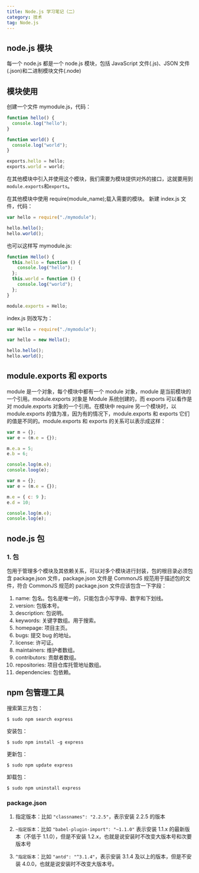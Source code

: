 ```yaml
---
title: Node.js 学习笔记（二）
category: 技术
tag: Node.js
---
```


## node.js 模块

每一个 node.js 都是一个 node.js 模块，包括 JavaScript 文件(.js)、JSON 文件(.json)和二进制模块文件(.node)

## 模块使用

创建一个文件 mymodule.js，代码：

```js
function hello() {
  console.log("hello");
}

function world() {
  console.log("world");
}

exports.hello = hello;
exports.world = world;
```

在其他模块中引入并使用这个模块，我们需要为模块提供对外的接口，这就要用到`module.exports`和`exports`。

在其他模块中使用 require(module_name);载入需要的模块。
新建 index.js 文件，代码：

```js
var hello = require("./mymodule");

hello.hello();
hello.world();
```

也可以这样写 mymodule.js:

```js
function Hello() {
  this.hello = function () {
    console.log("hello");
  };
  this.world = function () {
    console.log("world");
  };
}

module.exports = Hello;
```

index.js 则改写为：

```js
var Hello = require("./mymodule");

var hello = new Hello();

hello.hello();
hello.world();
```

## module.exports 和 exports

module 是一个对象，每个模块中都有一个 module 对象，module 是当前模块的一个引用。module.exports 对象是 Module 系统创建的，而 exports 可以看作是对 module.exports 对象的一个引用。在模块中 require 另一个模块时，以 module.exports 的值为准，因为有的情况下，module.exports 和 exports 它们的值是不同的。module.exports 和 exports 的关系可以表示成这样：

```js
var m = {};
var e = (m.e = {});

m.e.a = 5;
e.b = 6;

console.log(m.e);
console.loog(e);
```

```js
var m = {};
var e = (m.e = {});

m.e = { c: 9 };
e.d = 10;

console.log(m.e);
console.log(e);
```

## node.js 包

### 1. 包

包用于管理多个模块及其依赖关系，可以对多个模块进行封装，包的根目录必须包含 package.json 文件，package.json 文件是 CommonJS 规范用于描述包的文件，符合 CommonJS 规范的 package.json 文件应该包含一下字段：

1. name: 包名。包名是唯一的，只能包含小写字母、数字和下划线。
2. version: 包版本号。
3. description: 包说明。
4. keywords: 关键字数组。用于搜索。
5. homepage: 项目主页。
6. bugs: 提交 bug 的地址。
7. license: 许可证。
8. maintainers: 维护者数组。
9. contributors: 贡献者数组。
10. repositories: 项目仓库托管地址数组。
11. dependencies: 包依赖。

## npm 包管理工具

搜索第三方包：

`$ sudo npm search express`

安装包：

`$ sudo npm install -g express`

更新包：

`$ sudo npm update express`

卸载包：

`$ sudo npm uninstall express`

### package.json

1. 指定版本：比如 `"classnames": "2.2.5"`，表示安装 2.2.5 的版本

2. `~指定版本`：比如 `"babel-plugin-import": "~1.1.0"` 表示安装 1.1.x 的最新版本（不低于 1.1.0），但是不安装 1.2.x，也就是说安装时不改变大版本号和次要版本号

3. `^指定版本`：比如 `"antd": "^3.1.4"`，表示安装 3.1.4 及以上的版本，但是不安装 4.0.0，也就是说安装时不改变大版本号。

